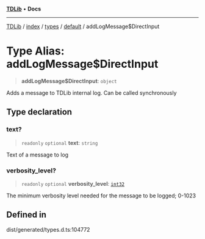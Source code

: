 [**TDLib**](../../../../../../README.md) • **Docs**

***

[TDLib](../../../../../../modules.md) / [index](../../../../../README.md) / [types](../../../README.md) / [default](../README.md) / addLogMessage$DirectInput

# Type Alias: addLogMessage$DirectInput

> **addLogMessage$DirectInput**: `object`

Adds a message to TDLib internal log. Can be called synchronously

## Type declaration

### text?

> `readonly` `optional` **text**: `string`

Text of a message to log

### verbosity\_level?

> `readonly` `optional` **verbosity\_level**: [`int32`](int32.md)

The minimum verbosity level needed for the message to be logged; 0-1023

## Defined in

dist/generated/types.d.ts:104772
